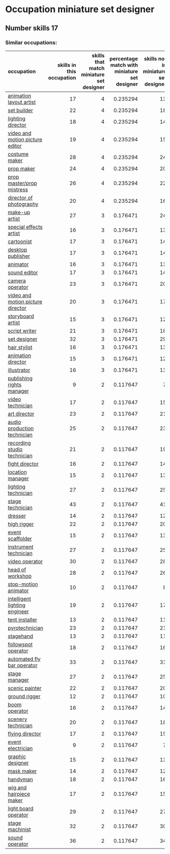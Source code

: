 # Occupation miniature set designer
## Number skills 17
### Similar occupations:
| occupation                                                                |   skills in this occupation |   skills that match miniature set designer |   percentage match with miniature set designer |   skills not in miniature set designer |
|:--------------------------------------------------------------------------|----------------------------:|-------------------------------------------:|-----------------------------------------------:|---------------------------------------:|
| [animation layout artist](animation_layout_artist.md)                     |                          17 |                                          4 |                                       0.235294 |                                     13 |
| [set builder](set_builder.md)                                             |                          22 |                                          4 |                                       0.235294 |                                     18 |
| [lighting director](lighting_director.md)                                 |                          18 |                                          4 |                                       0.235294 |                                     14 |
| [video and motion picture editor](video_and_motion_picture_editor.md)     |                          19 |                                          4 |                                       0.235294 |                                     15 |
| [costume maker](costume_maker.md)                                         |                          28 |                                          4 |                                       0.235294 |                                     24 |
| [prop maker](prop_maker.md)                                               |                          24 |                                          4 |                                       0.235294 |                                     20 |
| [prop master/prop mistress](prop_master-prop_mistress.md)                 |                          26 |                                          4 |                                       0.235294 |                                     22 |
| [director of photography](director_of_photography.md)                     |                          20 |                                          4 |                                       0.235294 |                                     16 |
| [make-up artist](make-up_artist.md)                                       |                          27 |                                          3 |                                       0.176471 |                                     24 |
| [special effects artist](special_effects_artist.md)                       |                          16 |                                          3 |                                       0.176471 |                                     13 |
| [cartoonist](cartoonist.md)                                               |                          17 |                                          3 |                                       0.176471 |                                     14 |
| [desktop publisher](desktop_publisher.md)                                 |                          17 |                                          3 |                                       0.176471 |                                     14 |
| [animator](animator.md)                                                   |                          16 |                                          3 |                                       0.176471 |                                     13 |
| [sound editor](sound_editor.md)                                           |                          17 |                                          3 |                                       0.176471 |                                     14 |
| [camera operator](camera_operator.md)                                     |                          23 |                                          3 |                                       0.176471 |                                     20 |
| [video and motion picture director](video_and_motion_picture_director.md) |                          20 |                                          3 |                                       0.176471 |                                     17 |
| [storyboard artist](storyboard_artist.md)                                 |                          15 |                                          3 |                                       0.176471 |                                     12 |
| [script writer](script_writer.md)                                         |                          21 |                                          3 |                                       0.176471 |                                     18 |
| [set designer](set_designer.md)                                           |                          32 |                                          3 |                                       0.176471 |                                     29 |
| [hair stylist](hair_stylist.md)                                           |                          16 |                                          3 |                                       0.176471 |                                     13 |
| [animation director](animation_director.md)                               |                          15 |                                          3 |                                       0.176471 |                                     12 |
| [illustrator](illustrator.md)                                             |                          16 |                                          3 |                                       0.176471 |                                     13 |
| [publishing rights manager](publishing_rights_manager.md)                 |                           9 |                                          2 |                                       0.117647 |                                      7 |
| [video technician](video_technician.md)                                   |                          17 |                                          2 |                                       0.117647 |                                     15 |
| [art director](art_director.md)                                           |                          23 |                                          2 |                                       0.117647 |                                     21 |
| [audio production technician](audio_production_technician.md)             |                          25 |                                          2 |                                       0.117647 |                                     23 |
| [recording studio technician](recording_studio_technician.md)             |                          21 |                                          2 |                                       0.117647 |                                     19 |
| [fight director](fight_director.md)                                       |                          16 |                                          2 |                                       0.117647 |                                     14 |
| [location manager](location_manager.md)                                   |                          15 |                                          2 |                                       0.117647 |                                     13 |
| [lighting technician](lighting_technician.md)                             |                          27 |                                          2 |                                       0.117647 |                                     25 |
| [stage technician](stage_technician.md)                                   |                          43 |                                          2 |                                       0.117647 |                                     41 |
| [dresser](dresser.md)                                                     |                          14 |                                          2 |                                       0.117647 |                                     12 |
| [high rigger](high_rigger.md)                                             |                          22 |                                          2 |                                       0.117647 |                                     20 |
| [event scaffolder](event_scaffolder.md)                                   |                          15 |                                          2 |                                       0.117647 |                                     13 |
| [instrument technician](instrument_technician.md)                         |                          27 |                                          2 |                                       0.117647 |                                     25 |
| [video operator](video_operator.md)                                       |                          30 |                                          2 |                                       0.117647 |                                     28 |
| [head of workshop](head_of_workshop.md)                                   |                          28 |                                          2 |                                       0.117647 |                                     26 |
| [stop-motion animator](stop-motion_animator.md)                           |                          10 |                                          2 |                                       0.117647 |                                      8 |
| [intelligent lighting engineer](intelligent_lighting_engineer.md)         |                          19 |                                          2 |                                       0.117647 |                                     17 |
| [tent installer](tent_installer.md)                                       |                          13 |                                          2 |                                       0.117647 |                                     11 |
| [pyrotechnician](pyrotechnician.md)                                       |                          23 |                                          2 |                                       0.117647 |                                     21 |
| [stagehand](stagehand.md)                                                 |                          13 |                                          2 |                                       0.117647 |                                     11 |
| [followspot operator](followspot_operator.md)                             |                          18 |                                          2 |                                       0.117647 |                                     16 |
| [automated fly bar operator](automated_fly_bar_operator.md)               |                          33 |                                          2 |                                       0.117647 |                                     31 |
| [stage manager](stage_manager.md)                                         |                          27 |                                          2 |                                       0.117647 |                                     25 |
| [scenic painter](scenic_painter.md)                                       |                          22 |                                          2 |                                       0.117647 |                                     20 |
| [ground rigger](ground_rigger.md)                                         |                          12 |                                          2 |                                       0.117647 |                                     10 |
| [boom operator](boom_operator.md)                                         |                          16 |                                          2 |                                       0.117647 |                                     14 |
| [scenery technician](scenery_technician.md)                               |                          20 |                                          2 |                                       0.117647 |                                     18 |
| [flying director](flying_director.md)                                     |                          17 |                                          2 |                                       0.117647 |                                     15 |
| [event electrician](event_electrician.md)                                 |                           9 |                                          2 |                                       0.117647 |                                      7 |
| [graphic designer](graphic_designer.md)                                   |                          15 |                                          2 |                                       0.117647 |                                     13 |
| [mask maker](mask_maker.md)                                               |                          14 |                                          2 |                                       0.117647 |                                     12 |
| [handyman](handyman.md)                                                   |                          18 |                                          2 |                                       0.117647 |                                     16 |
| [wig and hairpiece maker](wig_and_hairpiece_maker.md)                     |                          17 |                                          2 |                                       0.117647 |                                     15 |
| [light board operator](light_board_operator.md)                           |                          29 |                                          2 |                                       0.117647 |                                     27 |
| [stage machinist](stage_machinist.md)                                     |                          32 |                                          2 |                                       0.117647 |                                     30 |
| [sound operator](sound_operator.md)                                       |                          36 |                                          2 |                                       0.117647 |                                     34 |
